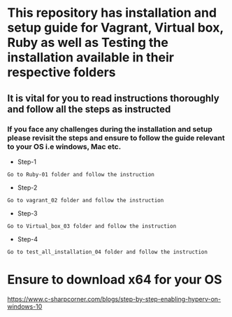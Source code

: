 # This repository has installation and setup guide for Vagrant, Virtual box, Ruby as well as Testing the installation available in their respective folders
## It is vital for you to read instructions thoroughly and follow all the steps as instructed
### If you face any challenges during the installation and setup please revisit the steps and ensure to follow the guide relevant to your OS i.e windows, Mac etc.

- Step-1
```
Go to Ruby-01 folder and follow the instruction
```
- Step-2
```
Go to vagrant_02 folder and follow the instruction
```
- Step-3
```
Go to Virtual_box_03 folder and follow the instruction
```

- Step-4
```
Go to test_all_installation_04 folder and follow the instruction
```
# Ensure to download x64 for your OS
https://www.c-sharpcorner.com/blogs/step-by-step-enabling-hyperv-on-windows-10

